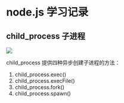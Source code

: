 # node.js 学习记录

## child_process 子进程

![](http://vuepress.test.upcdn.net/%E6%9C%AA%E5%91%BD%E5%90%8D%E6%96%87%E4%BB%B6.png)

child_process 提供四种异步创建子进程的方法：

1. child_process.exec()
1. child_process.execFile()
1. child_process.fork()
1. child_process.spawn()

